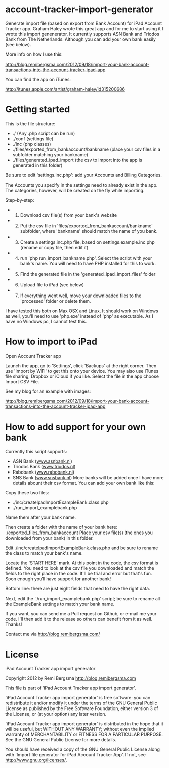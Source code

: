 account-tracker-import-generator
================================

Generate import file (based on export from Bank Account) for iPad Account Tracker app. Graham Haley wrote this great app and for me to start using it I wrote this import genenerator. It currently supports ASN Bank and Triodos Bank from The Netherlands. Although you can add your own
bank easily (see below).

More info on how I use this:

http://blog.remibergsma.com/2012/09/18/import-your-bank-account-transactions-into-the-account-tracker-ipad-app

You can find the app on iTunes:

http://itunes.apple.com/artist/graham-haley/id315200686

Getting started
===============

This is the file structure:
- ./ (Any .php script can be run)
- ./conf (settings file)
- ./inc (php classes)
- ./files/exported_from_bankaccount/bankname (place your csv files in a subfolder matching your bankname)
- ./files/generated_ipad_import (the csv to import into the app is generated in this folder)

Be sure to edit 'settings.inc.php': add your Accounts and Billing Categories.

The Accounts you specify in the settings need to already exist in the app. The categories, however,
will be created on the fly while importing.

Step-by-step:
- 1. Download csv file(s) from your bank's website
- 2. Put the csv file in 'files/exported_from_bankaccount/bankname' subfolder, where 'bankname' should
match the name of you bank.
- 3. Create a settings.inc.php file, based on settings.example.inc.php (rename or copy file, then edit it)
- 4. run 'php run_import_bankname.php'. Select the script with your bank's name.
You will need to have PHP installed for this to work.
- 5. Find the generated file in the 'generated_ipad_import_files' folder
- 6. Upload file to iPad (see below)
- 7. If everything went well, move your downloaded files to the 'processed' folder or delete them.

I have tested this both on Max OSX and Linux. It should work on Windows as well, you'll need to use
'php.exe' instead of 'php' as executable. As I have no Windows pc, I cannot test this.

How to import to iPad
=====================

Open Account Tracker app

Launch the app, go to 'Settings', click 'Backups' at the right corner. Then use 'Import by WiFi'
to get this onto your device. You may also use iTunes file sharing, Dropbox or iCloud if you like.
Select the file in the app choose Import CSV File.

See my blog for an example with images:

http://blog.remibergsma.com/2012/09/18/import-your-bank-account-transactions-into-the-account-tracker-ipad-app

How to add support for your own bank
====================================

Currently this script supports:
- ASN Bank (www.asnbank.nl)
- Triodos Bank (www.triodos.nl)
- Rabobank (www.rabobank.nl)
- SNS Bank (www.snsbank.nl)
More banks will be added once I have more details abount their csv format. You can add your
own bank like this:

Copy these two files:
- ./inc/createIpadImportExampleBank.class.php
- ./run_import_examplebank.php

Name them after your bank name.

Then create a folder with the name of your bank here: ./exported_files_from_bankaccount
Place your csv file(s) (the ones you downloaded from your bank) in this folder.

Edit ./inc/createIpadImportExampleBank.class.php and be sure to rename the class to match
your bank's name.

Locate the 'START HERE' mark. At this point in the code, the csv format is defined. You need
to look at the csv file you downloaded and match the fields to the right place in the code.
It'll be trial and error but that's fun. Soon enough you'll have support for another bank!

Bottom line: there are just eight fields that need to have the right data.

Next, edit the './run_import_examplebank.php' script; be sure to rename all the ExampleBank
settings to match your bank name.

If you want, you can send me a Pull request on Github, or e-mail me your code. I'll then
add it to the release so others can benefit from it as well. Thanks!

Contact me via http://blog.remibergsma.com/

License
=======

iPad Account Tracker app import generator

Copyright 2012 by Remi Bergsma
http://blog.remibergsma.com

This file is part of 'iPad Account Tracker app import generator'.

'iPad Account Tracker app import generator' is free software: you can redistribute it and/or modify it
under the terms of the GNU General Public License as published by the Free Software Foundation, either version 3
of the License, or (at your option) any later version.

'iPad Account Tracker app import generator' is distributed in the hope that it will be useful,
but WITHOUT ANY WARRANTY; without even the implied warranty of MERCHANTABILITY or FITNESS FOR A PARTICULAR PURPOSE.
See the GNU General Public License for more details.

You should have received a copy of the GNU General Public License along with 'Import file generator for iPad
Account Tracker App'. If not, see http://www.gnu.org/licenses/.
